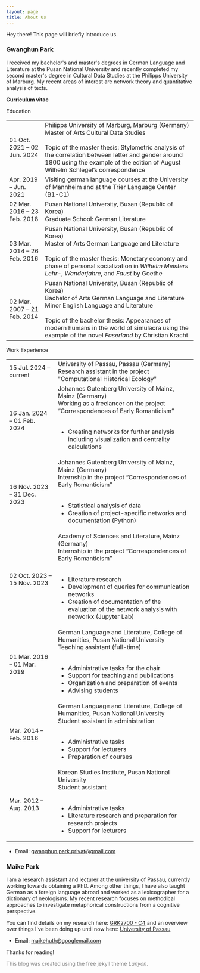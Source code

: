```yaml
---
layout: page
title: About Us
---
```


<p class="message">
  Hey there! This page will briefly introduce us.
</p>

### Gwanghun Park

I received my bachelor's and master's degrees in German Language and Literature at the Pusan ​​National University and recently completed my second master's degree in Cultural Data Studies at the Philipps University of Marburg. My recent areas of interest are network theory and quantitative analysis of texts.

**Curriculum vitae**

Education

<table>
  <tbody>
    <tr>
      <td>01 Oct. 2021 – 02 Jun. 2024</td>
      <td>Philipps University of Marburg, Marburg (Germany)
      <br>Master of Arts Cultural Data Studies
      <br><br>Topic of the master thesis: Stylometric analysis of the correlation between letter and gender around 1800 using the example of the edition of August Wilhelm Schlegel’s correspondence</td>
    </tr>  
    <tr>
      <td>Apr. 2019 – Jun. 2021</td>
      <td>Visiting german language courses at the University of Mannheim and at the Trier Language Center (B1-C1)</td>
    </tr>
    <tr>
      <td>02 Mar. 2016 – 23 Feb. 2018</td>
      <td>Pusan National University, Busan (Republic of Korea)
      <br>Graduate School: German Literature</td>
    </tr>
    <tr>
      <td>03 Mar. 2014 – 26 Feb. 2016</td>
      <td>Pusan National University, Busan (Republic of Korea)
      <br>Master of Arts German Language and Literature
      <br><br>Topic of the master thesis: Monetary economy and phase of personal socialization in <em>Wilhelm Meisters Lehr-</em>, <em>Wanderjahre</em>, and <em>Faust</em> by Goethe</td>
    </tr>
    <tr>
      <td>02 Mar. 2007 – 21 Feb. 2014</td>
      <td>Pusan National University, Busan (Republic of Korea)
      <br>Bachelor of Arts German Language and Literature
      <br>Minor English Language and Literature
      <br><br>Topic of the bachelor thesis: Appearances of modern humans in the world of simulacra using the example of the novel <em>Faserland</em> by Christian Kracht</td>
    </tr>
  </tbody>
</table>

Work Experience

<table>
  <tbody>
    <tr>
      <td>15 Jul. 2024 – current</td>
      <td>University of Passau, Passau (Germany)
      <br>Research assistant in the project "Computational Historical Ecology"</td>
    </tr>
    <tr>
      <td>16 Jan. 2024 – 01 Feb. 2024</td>
      <td>Johannes Gutenberg University of Mainz, Mainz (Germany)
      <br>Working as a freelancer on the project “Correspondences of Early Romanticism”<br><br>
      <ul>
        <li>Creating networks for further analysis including visualization and centrality calculations</li>
      </ul>
      </td>
    </tr>
    <tr>
      <td>16 Nov. 2023 – 31 Dec. 2023</td>
      <td>Johannes Gutenberg University of Mainz, Mainz (Germany)
      <br>Internship in the project “Correspondences of Early Romanticism”<br><br>
      <ul>
        <li>Statistical analysis of data</li>
        <li>Creation of project-specific networks and documentation (Python)</li>
      </ul>
      </td>
    </tr>
    <tr>
      <td>02 Oct. 2023 – 15 Nov. 2023</td>
      <td>Academy of Sciences and Literature, Mainz (Germany)
      <br>Internship in the project “Correspondences of Early Romanticism”<br><br>
      <ul>
        <li>Literature research</li>
        <li>Development of queries for communication networks</li>
        <li>Creation of documentation of the evaluation of the network analysis with networkx (Jupyter Lab)</li>
      </ul>
      </td>
    </tr>
    <tr>
      <td>01 Mar. 2016 – 01 Mar. 2019</td>
      <td>German Language and Literature, College of Humanities, Pusan National University
      <br>Teaching assistant (full-time)<br><br>
      <ul>
        <li>Administrative tasks for the chair</li>
        <li>Support for teaching and publications</li>
        <li>Organization and preparation of events</li>
        <li>Advising students</li>
      </ul>
      </td>
    </tr>
    <tr>
      <td>Mar. 2014 – Feb. 2016</td>
      <td>German Language and Literature, College of Humanities, Pusan National University
      <br>Student assistant in administration<br><br>
      <ul>
        <li>Administrative tasks</li>
        <li>Support for lecturers</li>
        <li>Preparation of courses</li>
      </ul>
      </td>
    </tr>
    <tr>
      <td>Mar. 2012 – Aug. 2013</td>
      <td>Korean Studies Institute, Pusan National University
      <br>Student assistant<br><br>
      <ul>
        <li>Administrative tasks</li>
        <li>Literature research and preparation for research projects</li>
        <li>Support for lecturers</li>
      </ul>
      </td>
    </tr>
  </tbody>
</table>

* Email: <a href="mailto:gwanghun.park.privat@gmail.com">gwanghun.park.privat@gmail.com</a>

### Maike Park

I am a research assistant and lecturer at the university of Passau, currently working towards obtaining a PhD. Among other things, I have also taught German as a foreign language abroad and worked as a lexicographer for a dictionary of neologisms. My recent research focuses on methodical approaches to investigate metaphorical constructions from a cognitive perspective.

You can find details on my research here: [GRK2700 - C4](https://www.uni-marburg.de/en/fb09/grk-2700/projects/c4-polysemy-and-metaphors-as-a-challenge-for-mental-representations) and an overview over things I've been doing up until now here: [University of Passau](https://www.geku.uni-passau.de/deutsche-sprachwissenschaft/lehrstuhlteam/maike-park)

* Email: <a href="mailto:maikehuth@googlemail.com">maikehuth@googlemail.com</a>

Thanks for reading!

<p style="color:gray; font-size:14px">This blog was created using the free jekyll theme <i>Lanyon</i>.</p>